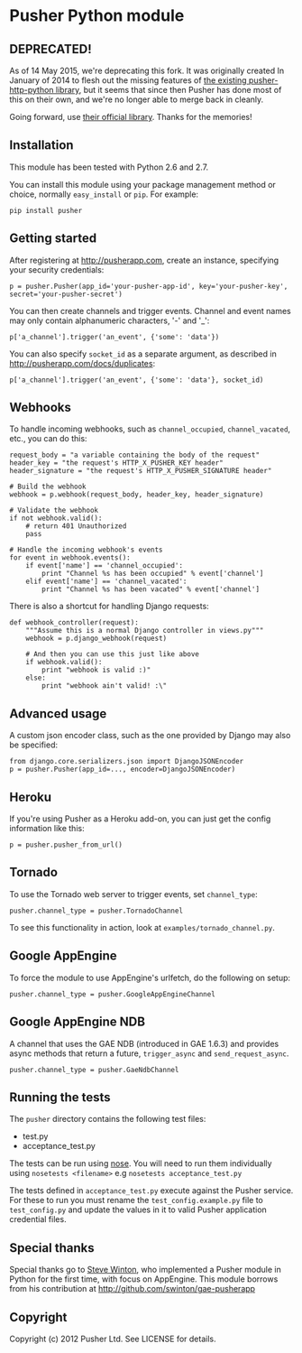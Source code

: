 # Pusher Python module

## DEPRECATED!

As of 14 May 2015, we're deprecating this fork. It was originally created In January of 2014 to flesh out the missing features of [the existing pusher-http-python library](https://github.com/rcrdclub/pusher_client_python/tree/94dcdd3a7cec266df86ae8d4355c5bb81505683c), but it seems that since then Pusher has done most of this on their own, and we're no longer able to merge back in cleanly.

Going forward, use [their official library](https://github.com/pusher/pusher-http-python). Thanks for the memories!

## Installation

This module has been tested with Python 2.6 and 2.7.

You can install this module using your package management method or choice, normally `easy_install` or `pip`. For example:

    pip install pusher

## Getting started

After registering at <http://pusherapp.com>, create an instance, specifying your security credentials:

    p = pusher.Pusher(app_id='your-pusher-app-id', key='your-pusher-key', secret='your-pusher-secret')

You can then create channels and trigger events. Channel and event names may only contain alphanumeric characters, '-' and '_':

    p['a_channel'].trigger('an_event', {'some': 'data'})


You can also specify `socket_id` as a separate argument, as described in <http://pusherapp.com/docs/duplicates>:

    p['a_channel'].trigger('an_event', {'some': 'data'}, socket_id)

## Webhooks

To handle incoming webhooks, such as `channel_occupied`, `channel_vacated`, etc., you can do this:

    request_body = "a variable containing the body of the request"
    header_key = "the request's HTTP_X_PUSHER_KEY header"
    header_signature = "the request's HTTP_X_PUSHER_SIGNATURE header"

    # Build the webhook
    webhook = p.webhook(request_body, header_key, header_signature)

    # Validate the webhook
    if not webhook.valid():
        # return 401 Unauthorized
        pass

    # Handle the incoming webhook's events
    for event in webhook.events():
        if event['name'] == 'channel_occupied':
            print "Channel %s has been occupied" % event['channel']
        elif event['name'] == 'channel_vacated':
            print "Channel %s has been vacated" % event['channel']

There is also a shortcut for handling Django requests:

    def webhook_controller(request):
        """Assume this is a normal Django controller in views.py"""
        webhook = p.django_webhook(request)

        # And then you can use this just like above
        if webhook.valid():
            print "webhook is valid :)"
        else:
            print "webhook ain't valid! :\"

## Advanced usage

A custom json encoder class, such as the one provided by Django may also be specified:

    from django.core.serializers.json import DjangoJSONEncoder
    p = pusher.Pusher(app_id=..., encoder=DjangoJSONEncoder)

## Heroku

If you're using Pusher as a Heroku add-on, you can just get the config information like this:

    p = pusher.pusher_from_url()

## Tornado

To use the Tornado web server to trigger events, set `channel_type`:

    pusher.channel_type = pusher.TornadoChannel

To see this functionality in action, look at `examples/tornado_channel.py`.

## Google AppEngine

To force the module to use AppEngine's urlfetch, do the following on setup:

    pusher.channel_type = pusher.GoogleAppEngineChannel

## Google AppEngine NDB

A channel that uses the GAE NDB (introduced in GAE 1.6.3) and provides async methods that return a future, `trigger_async` and `send_request_async`.

    pusher.channel_type = pusher.GaeNdbChannel

## Running the tests

The `pusher` directory contains the following test files:

* test.py
* acceptance_test.py

The tests can be run using [nose](http://readthedocs.org/docs/nose/en/latest/). You will need to run them individually using `nosetests <filename>` e.g `nosetests acceptance_test.py`
  
The tests defined in `acceptance_test.py` execute against the Pusher service. For these to run you must rename the `test_config.example.py` file to `test_config.py` and update the values in it to valid Pusher application credential files.

## Special thanks

Special thanks go to [Steve Winton](http://www.nixonmcinnes.co.uk/people/steve/), who implemented a Pusher module in Python for the first time, with focus on AppEngine. This module borrows from his contribution at <http://github.com/swinton/gae-pusherapp>

## Copyright

Copyright (c) 2012 Pusher Ltd. See LICENSE for details.
